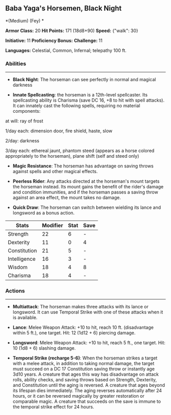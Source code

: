 ## Baba Yaga's Horsemen, Black Night
*(Medium) (Fey) *

**Armor Class:** 20
**Hit Points:** 171 (18d8+90)
**Speed:** {"walk": 30}

**Initiative:** 11
**Proficiency Bonus:**
**Challenge:** 11

**Languages:** Celestial, Common, Infernal; telepathy 100 ft.

### Abilities
 --- 
- **Black Night**: The horseman can see perfectly in normal and magical darkness

- **Innate Spellcasting**: the horseman is a 12th-level spellcaster. Its spellcasting ability is Charisma (save DC 16, +8 to hit with spell attacks). It can innately cast the following spells, requiring no material components:

at will: ray of frost

1/day each: dimension door, fire shield, haste, slow

2/day: darkness

3/day each: ethereal jaunt, phantom steed (appears as a horse colored appropriately to the horseman), plane shift (self and steed only)

- **Magic Resistance**: The horseman has advantage on saving throws against spells and other magical effects.

- **Peerless Rider**: Any attacks directed at the horseman's mount targets the horseman instead. Its mount gains the benefit of the rider's damage and condition immunities, and if the horseman passes a saving throw against an area effect, the mount takes no damage.

- **Quick Draw**: The horseman can switch between wielding its lance and longsword as a bonus action.



| Stats | Modifier | Stat | Save
| ---- | ---- | ---- | ---- |
| Strength | 22 | 6 | - |
| Dexterity | 11 | 0 | 4 |
| Constitution | 21 | 5 | - |
| Intelligence | 16 | 3 | - |
| Wisdom | 18 | 4 | 8 |
| Charisma | 18 | 4 | - |

### Actions
 --- 
- **Multiattack**: The horseman makes three attacks with its lance or longsword. It can use Temporal Strike with one of these attacks when it is available.

- **Lance**: Melee Weapon Attack: +10 to hit, reach 10 ft. (disadvantage within 5 ft.), one target. Hit: 12 (1d12 + 6) piercing damage.

- **Longsword**: Melee Weapon Attack: +10 to hit, reach 5 ft., one target. Hit: 10 (1d8 + 6) slashing damage.

- **Temporal Strike (recharge 5-6)**: When the horseman strikes a target with a melee attack, in addition to taking normal damage, the target must succeed on a DC 17 Constitution saving throw or instantly age 3d10 years. A creature that ages this way has disadvantage on attack rolls, ability checks, and saving throws based on Strength, Dexterity, and Constitution until the aging is reversed. A creature that ages beyond its lifespan dies immediately. The aging reverses automatically after 24 hours, or it can be reversed magically by greater restoration or comparable magic. A creature that succeeds on the save is immune to the temporal strike effect for 24 hours.

